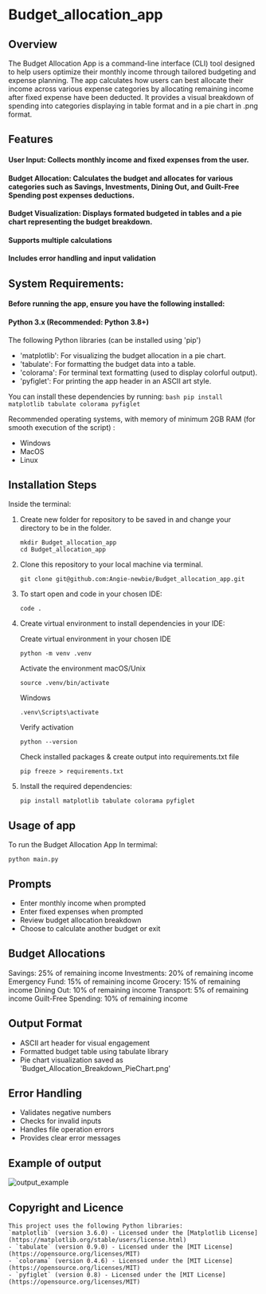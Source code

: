 # Budget_allocation_app

## Overview
 The Budget Allocation App is a command-line interface (CLI) tool designed to help users optimize their monthly income through tailored budgeting and expense planning. 
The app calculates how users can best allocate their income across various expense categories by allocating remaining income after fixed expense have been deducted. It provides a visual breakdown of spending into categories displaying in table format and in a pie chart in .png format.

## Features
   #### User Input: Collects monthly income and fixed expenses from the user.
   #### Budget Allocation: Calculates the budget and allocates for various categories such as Savings, Investments, Dining Out, and Guilt-Free Spending post     expenses deductions.
   #### Budget Visualization: Displays formated budgeted in tables and a pie chart representing the budget breakdown.

   #### Supports multiple calculations
   #### Includes error handling and input validation

## System Requirements:
   #### Before running the app, ensure you have the following installed:
   #### Python 3.x (Recommended: Python 3.8+)
   The following Python libraries (can be installed using 'pip')
   - 'matplotlib': For visualizing the budget allocation in a pie chart.
   - 'tabulate': For formatting the budget data into a table.
   - 'colorama': For terminal text formatting (used to display colorful output).
   - 'pyfiglet': For printing the app header in an ASCII art style.

   You can install these dependencies by running:
           ```bash
            pip install matplotlib tabulate colorama pyfiglet
           ```

   Recommended operating systems, with memory of minimum 2GB RAM (for smooth execution of the script) :
   - Windows
   - MacOS
   - Linux
    
## Installation Steps
Inside the terminal:

1. Create new folder for repository to be saved in and change your directory to be in the folder.
    ```
    mkdir Budget_allocation_app
    cd Budget_allocation_app
    ```
2. Clone this repository to your local machine via terminal.
   
    ```
    git clone git@github.com:Angie-newbie/Budget_allocation_app.git
    ```
    
3. To start open and code in your chosen IDE:
   ```
   code .
   ```
   
5. Create virtual environment to install dependencies in your IDE:
   
   Create virtual environment in your chosen IDE
   ```
   python -m venv .venv
   ```
   Activate the environment
   macOS/Unix
   ```
   source .venv/bin/activate
   ```
   Windows
   ```
   .venv\Scripts\activate
   ```
   Verify activation
   ```
   python --version
   ```
   Check installed packages & create output into requirements.txt file
   ```
   pip freeze > requirements.txt
   ```
6. Install the required dependencies:
    ```
    pip install matplotlib tabulate colorama pyfiglet
    ```

## Usage of app
To run the Budget Allocation App
In termimal:
```
python main.py
```
## Prompts
- Enter monthly income when prompted
- Enter fixed expenses when prompted
- Review budget allocation breakdown
- Choose to calculate another budget or exit

## Budget Allocations 
Savings: 25% of remaining income
Investments: 20% of remaining income
Emergency Fund: 15% of remaining income
Grocery: 15% of remaining income
Dining Out: 10% of remaining income
Transport: 5% of remaining income
Guilt-Free Spending: 10% of remaining income

## Output Format
- ASCII art header for visual engagement
- Formatted budget table using tabulate library
- Pie chart visualization saved as 'Budget_Allocation_Breakdown_PieChart.png'

## Error Handling
- Validates negative numbers
- Checks for invalid inputs
- Handles file operation errors
- Provides clear error messages

## Example of output
![output_example](https://github.com/user-attachments/assets/bdb3ea93-b49f-4fbf-ab08-c1f8a21c056c)


## Copyright and Licence 
    This project uses the following Python libraries:
    `matplotlib` (version 3.6.0) - Licensed under the [Matplotlib License](https://matplotlib.org/stable/users/license.html)
    - `tabulate` (version 0.9.0) - Licensed under the [MIT License](https://opensource.org/licenses/MIT)
    - `colorama` (version 0.4.6) - Licensed under the [MIT License](https://opensource.org/licenses/MIT)
    - `pyfiglet` (version 0.8) - Licensed under the [MIT License](https://opensource.org/licenses/MIT)

